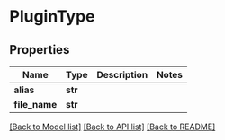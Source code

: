 # PluginType

## Properties
Name | Type | Description | Notes
------------ | ------------- | ------------- | -------------
**alias** | **str** |  | 
**file_name** | **str** |  | 

[[Back to Model list]](../README.md#documentation-for-models) [[Back to API list]](../README.md#documentation-for-api-endpoints) [[Back to README]](../README.md)


